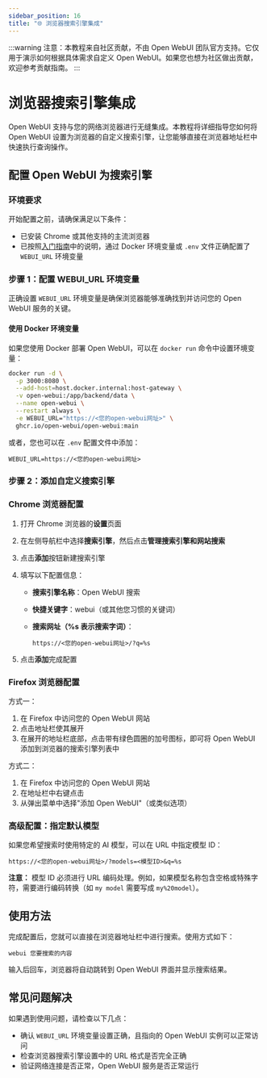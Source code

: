 ```yaml
---
sidebar_position: 16
title: "🌐 浏览器搜索引擎集成"
---
```


:::warning
注意：本教程来自社区贡献，不由 Open WebUI 团队官方支持。它仅用于演示如何根据具体需求自定义 Open WebUI。如果您也想为社区做出贡献，欢迎参考贡献指南。
:::

# 浏览器搜索引擎集成

Open WebUI 支持与您的网络浏览器进行无缝集成。本教程将详细指导您如何将 Open WebUI 设置为浏览器的自定义搜索引擎，让您能够直接在浏览器地址栏中快速执行查询操作。

## 配置 Open WebUI 为搜索引擎

### 环境要求

开始配置之前，请确保满足以下条件：

- 已安装 Chrome 或其他支持的主流浏览器
- 已按照[入门指南](/getting-started/env-configuration)中的说明，通过 Docker 环境变量或 `.env` 文件正确配置了 `WEBUI_URL` 环境变量

### 步骤 1：配置 WEBUI_URL 环境变量

正确设置 `WEBUI_URL` 环境变量是确保浏览器能够准确找到并访问您的 Open WebUI 服务的关键。

#### 使用 Docker 环境变量

如果您使用 Docker 部署 Open WebUI，可以在 `docker run` 命令中设置环境变量：

```bash
docker run -d \
  -p 3000:8080 \
  --add-host=host.docker.internal:host-gateway \
  -v open-webui:/app/backend/data \
  --name open-webui \
  --restart always \
  -e WEBUI_URL="https://<您的open-webui网址>" \
  ghcr.io/open-webui/open-webui:main
```

或者，您也可以在 `.env` 配置文件中添加：

```plaintext
WEBUI_URL=https://<您的open-webui网址>
```

### 步骤 2：添加自定义搜索引擎

### Chrome 浏览器配置

1. 打开 Chrome 浏览器的**设置**页面
2. 在左侧导航栏中选择**搜索引擎**，然后点击**管理搜索引擎和网站搜索**
3. 点击**添加**按钮新建搜索引擎
4. 填写以下配置信息：
    - **搜索引擎名称**：Open WebUI 搜索
    - **快捷关键字**：webui（或其他您习惯的关键词）
    - **搜索网址（%s 表示搜索字词）**：

      ```
      https://<您的open-webui网址>/?q=%s
      ```

5. 点击**添加**完成配置

### Firefox 浏览器配置

方式一：
1. 在 Firefox 中访问您的 Open WebUI 网站
2. 点击地址栏使其展开
3. 在展开的地址栏底部，点击带有绿色圆圈的加号图标，即可将 Open WebUI 添加到浏览器的搜索引擎列表中

方式二：
1. 在 Firefox 中访问您的 Open WebUI 网站
2. 在地址栏中右键点击
3. 从弹出菜单中选择"添加 Open WebUI"（或类似选项）

### 高级配置：指定默认模型

如果您希望搜索时使用特定的 AI 模型，可以在 URL 中指定模型 ID：

```
https://<您的open-webui网址>/?models=<模型ID>&q=%s
```

**注意：** 模型 ID 必须进行 URL 编码处理。例如，如果模型名称包含空格或特殊字符，需要进行编码转换（如 `my model` 需要写成 `my%20model`）。

## 使用方法

完成配置后，您就可以直接在浏览器地址栏中进行搜索。使用方式如下：

```
webui 您要搜索的内容
```

输入后回车，浏览器将自动跳转到 Open WebUI 界面并显示搜索结果。

## 常见问题解决

如果遇到使用问题，请检查以下几点：

- 确认 `WEBUI_URL` 环境变量设置正确，且指向的 Open WebUI 实例可以正常访问
- 检查浏览器搜索引擎设置中的 URL 格式是否完全正确
- 验证网络连接是否正常，Open WebUI 服务是否正常运行
